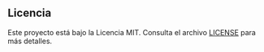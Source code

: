 ## Licencia

Este proyecto está bajo la Licencia MIT. Consulta el archivo [LICENSE](LICENSE.md) para más detalles.